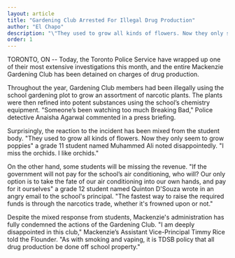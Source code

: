 ```yaml
---
layout: article
title: "Gardening Club Arrested For Illegal Drug Production"
author: "El Chapo"
description: "\"They used to grow all kinds of flowers. Now they only seem to grow poppies.\""
order: 1
---
```


TORONTO, ON -- Today, the Toronto Police Service have wrapped up one of their most extensive investigations this month, and the entire Mackenzie Gardening Club has been detained on charges of drug production. 

Throughout the year, Gardening Club members had been illegally using the school gardening plot to grow an assortment of narcotic plants. The plants were then refined into potent substances using the school’s chemistry equipment. "Someone’s been watching too much Breaking Bad," Police detective Anaisha Agarwal commented in a press briefing. 

Surprisingly, the reaction to the incident has been mixed from the student body. "They used to grow all kinds of flowers. Now they only seem to grow poppies" a grade 11 student named Muhammed Ali noted disappointedly. "I miss the orchids. I like orchids."

On the other hand, some students will be missing the revenue. "If the government will not pay for the school’s air conditioning, who will? Our only option is to take the fate of our air conditioning into our own hands, and pay for it ourselves" a grade 12 student named Quinton D'Souza wrote in an angry email to the school's principal. "The fastest way to raise the required funds is through the narcotics trade, whether it's frowned upon or not."

Despite the mixed response from students, Mackenzie's administration has fully condemned the actions of the Gardening Club. "I am deeply disappointed in this club," Mackenzie’s Assistant Vice-Principal Timmy Rice told the Flounder. "As with smoking and vaping, it is TDSB policy that all drug production be done off school property."

